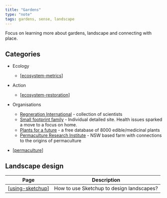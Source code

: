 ```yaml
---
title: "Gardens"
type: "note"
tags: gardens, sense, landscape
---
```


Focus on learning more about gardens, landscape and connecting with place.

## Categories

- Ecology

    - [[ecosystem-metrics]]

- Action

    - [[ecosystem-restoration]]

- Organisations

    - [Regneration International](https://regenerationinternational.org/) - collection of scientists 
    - [Small footprint family](https://www.smallfootprintfamily.com/) - Individual detailed site. Health issues sparked a move to a focus on home.
    - [Plants for a future](https://pfaf.org/user/default.aspx) - a free database of 8000 edible/medicinal plants
    - [Permaculture Research Institute](https://www.permaculturenews.org/) - NSW based farm with connections to the origins of permaculture

- [[permaculture]]


## Landscape design

| Page | Description |
| --- | --- |
| [[using-sketchup]] | How to use Sketchup to design landscapes? |


[//begin]: # "Autogenerated link references for markdown compatibility"
[ecosystem-metrics]: ecosystem-metrics "Ecosystem metrics"
[ecosystem-restoration]: ecosystem-restoration "Ecosystem restoration"
[permaculture]: permaculture "Permaculture"
[using-sketchup]: using-sketchup "Using Sketchup"
[//end]: # "Autogenerated link references"